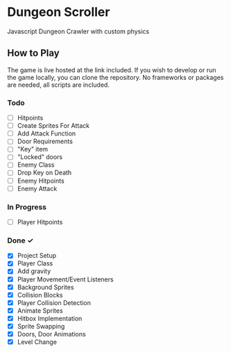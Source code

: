# Dungeon Scroller
Javascript Dungeon Crawler with custom physics

## How to Play

The game is live hosted at the link included. If you wish to develop or run the game locally, you can clone the repository. No frameworks or packages are needed, all scripts are included.



### Todo

- [ ] Hitpoints
- [ ] Create Sprites For Attack
- [ ] Add Attack Function
- [ ] Door Requirements
 - [ ] "Key" item
 - [ ] "Locked" doors
- [ ] Enemy Class
 - [ ] Drop Key on Death
 - [ ] Enemy Hitpoints
 - [ ] Enemy Attack

### In Progress

- [ ] Player Hitpoints

### Done ✓

- [x] Project Setup 
- [x] Player Class
- [x] Add gravity
- [x] Player Movement/Event Listeners
- [x] Background Sprites
- [x] Collision Blocks
- [x] Player Collision Detection
- [x] Animate Sprites
- [x] Hitbox Implementation
- [x] Sprite Swapping
- [x] Doors, Door Animations
- [x] Level Change

